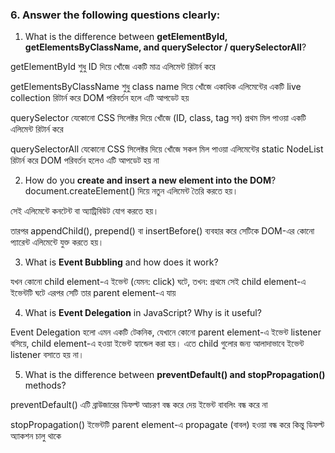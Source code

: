 
### 6. Answer the following questions clearly:

1. What is the difference between **getElementById, getElementsByClassName, and querySelector / querySelectorAll**?

getElementById
শুধু ID দিয়ে খোঁজে
একটি মাত্র এলিমেন্ট রিটার্ন করে

getElementsByClassName
শুধু class name দিয়ে খোঁজে
একাধিক এলিমেন্টের একটি live collection রিটার্ন করে
DOM পরিবর্তন হলে এটি আপডেট হয়

querySelector
যেকোনো CSS সিলেক্টর দিয়ে খোঁজে (ID, class, tag সব)
প্রথম মিল পাওয়া একটি এলিমেন্ট রিটার্ন করে

querySelectorAll
যেকোনো CSS সিলেক্টর দিয়ে খোঁজে
সকল মিল পাওয়া এলিমেন্টের static NodeList রিটার্ন করে
DOM পরিবর্তন হলেও এটি আপডেট হয় না


2. How do you **create and insert a new element into the DOM**?
document.createElement() দিয়ে নতুন এলিমেন্ট তৈরি করতে হয়।

সেই এলিমেন্টে কনটেন্ট বা অ্যাট্রিবিউট যোগ করতে হয়।

তারপর appendChild(), prepend() বা insertBefore() ব্যবহার করে সেটিকে DOM-এর কোনো প্যারেন্ট এলিমেন্টে যুক্ত করতে হয়।

3. What is **Event Bubbling** and how does it work?

যখন কোনো child element-এ ইভেন্ট (যেমন: click) ঘটে, তখন:
প্রথমে সেই child element-এ ইভেন্টটি ঘটে
এরপর সেটি তার parent element-এ যায়


4. What is **Event Delegation** in JavaScript? Why is it useful?

Event Delegation হলো এমন একটি টেকনিক, যেখানে কোনো parent element-এ ইভেন্ট listener বসিয়ে, child element-এ হওয়া ইভেন্ট হ্যান্ডেল করা হয়।
এতে child গুলোর জন্য আলাদাভাবে ইভেন্ট listener বসাতে হয় না।


5. What is the difference between **preventDefault() and stopPropagation()** methods?

preventDefault()
এটি ব্রাউজারের ডিফল্ট আচরণ বন্ধ করে দেয়
ইভেন্ট বাবলিং বন্ধ করে না


stopPropagation()
ইভেন্টটি parent element-এ propagate (বাবল) হওয়া বন্ধ করে
কিন্তু ডিফল্ট অ্যাকশন চালু থাকে



